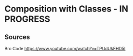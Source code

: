 # Composition with Classes - IN PROGRESS

## Sources

Bro Code
<https://www.youtube.com/watch?v=TPUdUkFHD5I>
